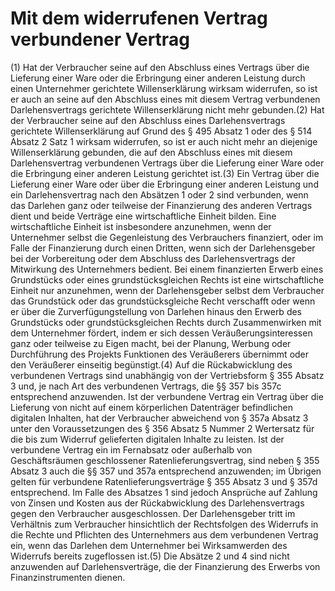 # Mit dem widerrufenen Vertrag verbundener Vertrag

(1) Hat der Verbraucher seine auf den Abschluss eines Vertrags über die Lieferung einer Ware oder die Erbringung einer anderen Leistung durch einen Unternehmer gerichtete Willenserklärung wirksam widerrufen, so ist er auch an seine auf den Abschluss eines mit diesem Vertrag verbundenen Darlehensvertrags gerichtete Willenserklärung nicht mehr gebunden.(2) Hat der Verbraucher seine auf den Abschluss eines Darlehensvertrags gerichtete Willenserklärung auf Grund des § 495 Absatz 1 oder des § 514 Absatz 2 Satz 1 wirksam widerrufen, so ist er auch nicht mehr an diejenige Willenserklärung gebunden, die auf den Abschluss eines mit diesem Darlehensvertrag verbundenen Vertrags über die Lieferung einer Ware oder die Erbringung einer anderen Leistung gerichtet ist.(3) Ein Vertrag über die Lieferung einer Ware oder über die Erbringung einer anderen Leistung und ein Darlehensvertrag nach den Absätzen 1 oder 2 sind verbunden, wenn das Darlehen ganz oder teilweise der Finanzierung des anderen Vertrags dient und beide Verträge eine wirtschaftliche Einheit bilden. Eine wirtschaftliche Einheit ist insbesondere anzunehmen, wenn der Unternehmer selbst die Gegenleistung des Verbrauchers finanziert, oder im Falle der Finanzierung durch einen Dritten, wenn sich der Darlehensgeber bei der Vorbereitung oder dem Abschluss des Darlehensvertrags der Mitwirkung des Unternehmers bedient. Bei einem finanzierten Erwerb eines Grundstücks oder eines grundstücksgleichen Rechts ist eine wirtschaftliche Einheit nur anzunehmen, wenn der Darlehensgeber selbst dem Verbraucher das Grundstück oder das grundstücksgleiche Recht verschafft oder wenn er über die Zurverfügungstellung von Darlehen hinaus den Erwerb des Grundstücks oder grundstücksgleichen Rechts durch Zusammenwirken mit dem Unternehmer fördert, indem er sich dessen Veräußerungsinteressen ganz oder teilweise zu Eigen macht, bei der Planung, Werbung oder Durchführung des Projekts Funktionen des Veräußerers übernimmt oder den Veräußerer einseitig begünstigt.(4) Auf die Rückabwicklung des verbundenen Vertrags sind unabhängig von der Vertriebsform § 355 Absatz 3 und, je nach Art des verbundenen Vertrags, die §§ 357 bis 357c entsprechend anzuwenden. Ist der verbundene Vertrag ein Vertrag über die Lieferung von nicht auf einem körperlichen Datenträger befindlichen digitalen Inhalten, hat der Verbraucher abweichend von § 357a Absatz 3 unter den Voraussetzungen des § 356 Absatz 5 Nummer 2 Wertersatz für die bis zum Widerruf gelieferten digitalen Inhalte zu leisten. Ist der verbundene Vertrag ein im Fernabsatz oder außerhalb von Geschäftsräumen geschlossener Ratenlieferungsvertrag, sind neben § 355 Absatz 3 auch die §§ 357 und 357a entsprechend anzuwenden; im Übrigen gelten für verbundene Ratenlieferungsverträge § 355 Absatz 3 und § 357d entsprechend. Im Falle des Absatzes 1 sind jedoch Ansprüche auf Zahlung von Zinsen und Kosten aus der Rückabwicklung des Darlehensvertrags gegen den Verbraucher ausgeschlossen. Der Darlehensgeber tritt im Verhältnis zum Verbraucher hinsichtlich der Rechtsfolgen des Widerrufs in die Rechte und Pflichten des Unternehmers aus dem verbundenen Vertrag ein, wenn das Darlehen dem Unternehmer bei Wirksamwerden des Widerrufs bereits zugeflossen ist.(5) Die Absätze 2 und 4 sind nicht anzuwenden auf Darlehensverträge, die der Finanzierung des Erwerbs von Finanzinstrumenten dienen. 

